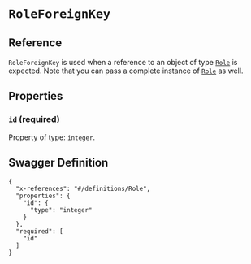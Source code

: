 # `RoleForeignKey` #





## Reference ##

`RoleForeignKey` is used when a reference to an object of type [`Role`](./../definitions/Role.mkd) is expected.
Note that you can pass a complete instance of [`Role`](./../definitions/Role.mkd) as well.


## Properties ##

### `id` (required) ###




Property of type: `integer`.






## Swagger Definition ##

    {
      "x-references": "#/definitions/Role", 
      "properties": {
        "id": {
          "type": "integer"
        }
      }, 
      "required": [
        "id"
      ]
    }
